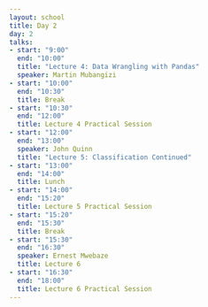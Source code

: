 ```yaml
---
layout: school
title: Day 2
day: 2
talks:
- start: "9:00"
  end: "10:00"
  title: "Lecture 4: Data Wrangling with Pandas"
  speaker: Martin Mubangizi
- start: "10:00"
  end: "10:30"
  title: Break
- start: "10:30"
  end: "12:00"
  title: Lecture 4 Practical Session
- start: "12:00"
  end: "13:00"
  speaker: John Quinn
  title: "Lecture 5: Classification Continued"
- start: "13:00"
  end: "14:00"
  title: Lunch
- start: "14:00"
  end: "15:20"
  title: Lecture 5 Practical Session
- start: "15:20"
  end: "15:30"
  title: Break
- start: "15:30"
  end: "16:30"
  speaker: Ernest Mwebaze
  title: Lecture 6
- start: "16:30"
  end: "18:00"
  title: Lecture 6 Practical Session
---
```

